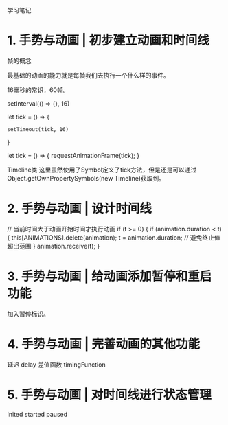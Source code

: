 学习笔记

# 1. 手势与动画 | 初步建立动画和时间线
帧的概念

最基础的动画的能力就是每帧我们去执行一个什么样的事件。

16毫秒的常识，60帧。

setInterval(() => {}, 16)

let tick = () => {

    setTimeout(tick, 16)
}

let tick = () => {
    requestAnimationFrame(tick);
}

Timeline类
这里虽然使用了Symbol定义了tick方法，但是还是可以通过Object.getOwnPropertySymbols(new Timeline)获取到。

# 2. 手势与动画 | 设计时间线

// 当前时间大于动画开始时间才执行动画
if (t >= 0) {
    if (animation.duration < t) {
        this[ANIMATIONS].delete(animation);
        t = animation.duration; // 避免终止值超出范围
    }
    animation.receive(t);
}

# 3. 手势与动画 | 给动画添加暂停和重启功能
加入暂停标识。

# 4. 手势与动画 | 完善动画的其他功能
延迟 delay
差值函数 timingFunction

# 5. 手势与动画 | 对时间线进行状态管理

Inited started paused
